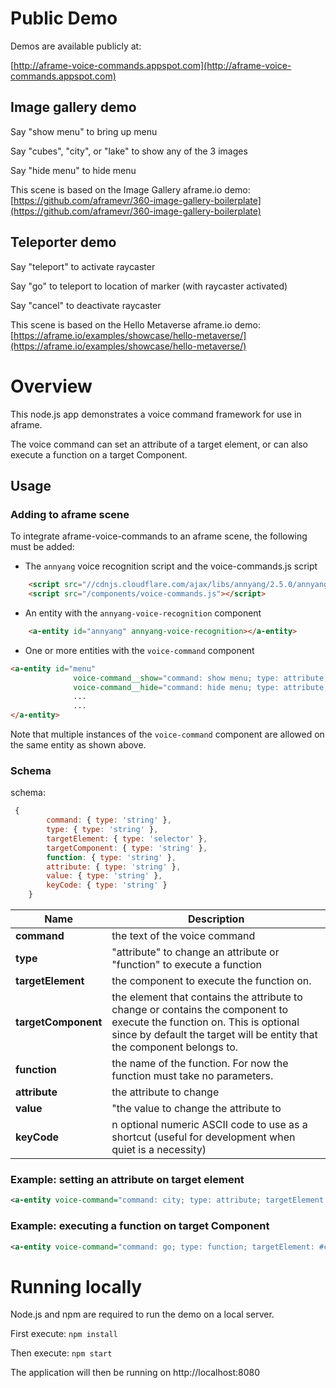 # Public Demo

Demos are available publicly at:

[http://aframe-voice-commands.appspot.com](http://aframe-voice-commands.appspot.com)
 
## Image gallery demo

Say "show menu" to bring up menu

Say "cubes", "city", or "lake" to show any of the 3 images

Say "hide menu" to hide menu

This scene is based on the Image Gallery aframe.io demo:  [https://github.com/aframevr/360-image-gallery-boilerplate](https://github.com/aframevr/360-image-gallery-boilerplate)

## Teleporter demo

Say "teleport" to activate raycaster

Say "go" to teleport to location of marker (with raycaster activated)

Say "cancel" to deactivate raycaster

This scene is based on the Hello Metaverse aframe.io demo: [https://aframe.io/examples/showcase/hello-metaverse/](https://aframe.io/examples/showcase/hello-metaverse/)

# Overview

This node.js app demonstrates a voice command framework for use in aframe.

The voice command can set an attribute of a target element, or can also execute a function on a target Component.

## Usage

### Adding to aframe scene

To integrate aframe-voice-commands to an aframe scene, the following must be added:

* The `annyang` voice recognition script and the voice-commands.js script
```html
    <script src="//cdnjs.cloudflare.com/ajax/libs/annyang/2.5.0/annyang.min.js"></script>
    <script src="/components/voice-commands.js"></script>
```

* An entity with the `annyang-voice-recognition` component
```html
    <a-entity id="annyang" annyang-voice-recognition></a-entity>
```

* One or more entities with the `voice-command` component
```html
<a-entity id="menu"
              voice-command__show="command: show menu; type: attribute; attribute: visible; value: true;"
              voice-command__hide="command: hide menu; type: attribute; attribute: visible; value: false;">
              ...
              ...
</a-entity>
```
Note that multiple instances of the `voice-command` component are allowed on the same entity as shown above.

### Schema

schema:
```javascript
 {
        command: { type: 'string' },
        type: { type: 'string' },
        targetElement: { type: 'selector' },
        targetComponent: { type: 'string' },
        function: { type: 'string' },
        attribute: { type: 'string' },
        value: { type: 'string' },
        keyCode: { type: 'string' }
    }
 ```
   

| Name  | Description |
| ------------- | ------------- |
| **command**   | the text of the voice command  |
| **type**  | "attribute" to change an attribute or "function" to execute a function  |
| **targetElement**  | the component to execute the function on. |
| **targetComponent**  | the element that contains the attribute to change or contains the component to execute the function on.   This is optional since by default the target will be entity that the component belongs to.  |
| **function**  | the name of the function.  For now the function must take no parameters.  |
| **attribute**  |the attribute to change  |
| **value**  | "the value to change the attribute to  |
| **keyCode**  | n optional numeric ASCII code to use as a shortcut (useful for development when quiet is a necessity)  |
        

### Example: setting an attribute on target element

```xml
<a-entity voice-command="command: city; type: attribute; targetElement: #image-360; attribute: src; value: #city;"></a-entity>
```
### Example: executing a function on target Component

```xml
<a-entity voice-command="command: go; type: function; targetElement: #cursor; targetComponent: teleporter; function: teleport; keyCode: 13"></a-entity>
```

# Running locally

Node.js and npm are required to run the demo on a local server.

First execute:  `npm install`

Then execute: `npm start`

The application will then be running on http://localhost:8080
